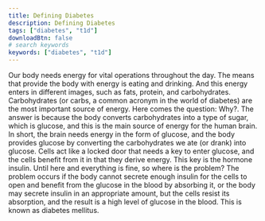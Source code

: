```yaml
---
title: Defining Diabetes
description: Defining Diabetes
tags: ["diabetes", "t1d"]
downloadBtn: false
# search keywords
keywords: ["diabetes", "t1d"]
---
```

Our body needs energy for vital operations throughout the day. The means that provide the body with energy is eating and drinking. And this energy enters in different images, such as fats, protein, and carbohydrates.
Carbohydrates (or carbs, a common acronym in the world of diabetes) are the most important source of energy. Here comes the question: Why?. The answer is because the body converts carbohydrates into a type of sugar, which is glucose, and this is the main source of energy for the human brain.
In short, the brain needs energy in the form of glucose, and the body provides glucose by converting the carbohydrates we ate (or drank) into glucose.
Cells act like a locked door that needs a key to enter glucose, and the cells benefit from it in that they derive energy. This key is the hormone insulin.
Until here and everything is fine, so where is the problem?
The problem occurs if the body cannot secrete enough insulin for the cells to open and benefit from the glucose in the blood by absorbing it, or the body may secrete insulin in an appropriate amount, but the cells resist its absorption, and the result is a high level of glucose in the blood. This is known as diabetes mellitus.
